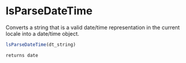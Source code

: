# lsParseDateTime

Converts a string that is a valid date/time representation in the current locale into a date/time object.

```javascript
lsParseDateTime(dt_string)
```

```javascript
returns date
```
